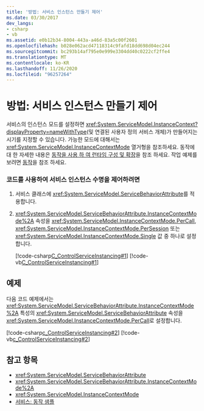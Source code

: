 ```yaml
---
title: '방법: 서비스 인스턴스 만들기 제어'
ms.date: 03/30/2017
dev_langs:
- csharp
- vb
ms.assetid: e0b12b34-8004-443a-a46d-83a5c00f2601
ms.openlocfilehash: b028e062acd47118314c9fafd18dd698d04ec244
ms.sourcegitcommit: bc293b14af795e0e999e3304dd40c0222cf2ffe4
ms.translationtype: MT
ms.contentlocale: ko-KR
ms.lasthandoff: 11/26/2020
ms.locfileid: "96257264"
---
```

# <a name="how-to-control-service-instancing"></a>방법: 서비스 인스턴스 만들기 제어

서비스의 인스턴스 모드를 설정하면 <xref:System.ServiceModel.InstanceContext?displayProperty=nameWithType>(및 연결된 사용자 정의 서비스 개체)가 만들어지는 시기를 지정할 수 있습니다. 가능한 모드에 대해서는 <xref:System.ServiceModel.InstanceContextMode> 열거형을 참조하세요. 동작에 대 한 자세한 내용은 [동작을 사용 하 여 런타임 구성 및 확장](../extending/configuring-and-extending-the-runtime-with-behaviors.md)을 참조 하세요. 작업 예제를 보려면 [동작](../samples/behaviors.md)을 참조 하세요.  
  
### <a name="to-control-the-service-instance-lifetime-using-code"></a>코드를 사용하여 서비스 인스턴스 수명을 제어하려면  
  
1. 서비스 클래스에 <xref:System.ServiceModel.ServiceBehaviorAttribute>를 적용합니다.  
  
2. <xref:System.ServiceModel.ServiceBehaviorAttribute.InstanceContextMode%2A> 속성을 <xref:System.ServiceModel.InstanceContextMode.PerCall>, <xref:System.ServiceModel.InstanceContextMode.PerSession> 또는 <xref:System.ServiceModel.InstanceContextMode.Single> 값 중 하나로 설정합니다.  
  
     [!code-csharp[C_ControlServiceInstancing#1](../../../../samples/snippets/csharp/VS_Snippets_CFX/c_controlserviceinstancing/cs/source.cs#1)]
     [!code-vb[C_ControlServiceInstancing#1](../../../../samples/snippets/visualbasic/VS_Snippets_CFX/c_controlserviceinstancing/vb/source.vb#1)]  
  
## <a name="example"></a>예제  

 다음 코드 예제에서는 <xref:System.ServiceModel.ServiceBehaviorAttribute.InstanceContextMode%2A> 특성의 <xref:System.ServiceModel.ServiceBehaviorAttribute> 속성을 <xref:System.ServiceModel.InstanceContextMode.PerCall>로 설정합니다.  
  
 [!code-csharp[c_ControlServiceInstancing#2](../../../../samples/snippets/csharp/VS_Snippets_CFX/c_controlserviceinstancing/cs/source.cs#2)]
 [!code-vb[c_ControlServiceInstancing#2](../../../../samples/snippets/visualbasic/VS_Snippets_CFX/c_controlserviceinstancing/vb/source.vb#2)]  
  
## <a name="see-also"></a>참고 항목

- <xref:System.ServiceModel.ServiceBehaviorAttribute>
- <xref:System.ServiceModel.ServiceBehaviorAttribute.InstanceContextMode%2A>
- <xref:System.ServiceModel.InstanceContextMode>
- [서비스: 동작 샘플](../samples/behaviors.md)
